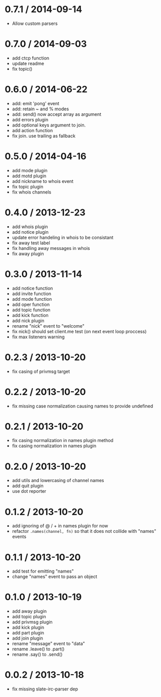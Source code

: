
0.7.1 / 2014-09-14
==================

  * Allow custom parsers

0.7.0 / 2014-09-03
==================

  * add ctcp function
  * update readme
  * fix topic()

0.6.0 / 2014-06-22
==================

 * add: emit 'pong' event
 * add: retain ~ and % modes
 * add: send() now accept array as argument
 * add errors plugin
 * add optional keys argument to join.
 * add action function
 * fix join. use trailing as fallback

0.5.0 / 2014-04-16
==================

 * add mode plugin
 * add motd plugin
 * add nickname to whois event
 * fix topic plugin
 * fix whois channels

0.4.0 / 2013-12-23
==================

 * add whois plugin
 * add notice plugin
 * update error handeling in whois to be consistant
 * fix away test label
 * fix handling away messages in whois
 * fix away plugin

0.3.0 / 2013-11-14
==================

 * add notice function
 * add invite function
 * add mode function
 * add oper function
 * add topic function
 * add kick function
 * add nick plugin
 * rename "nick" event to "welcome"
 * fix nick() should set client.me test (on next event loop proccess)
 * fix max listeners warning

0.2.3 / 2013-10-20
==================

 * fix casing of privmsg target

0.2.2 / 2013-10-20
==================

 * fix missing case normalization causing names to provide undefined

0.2.1 / 2013-10-20
==================

 * fix casing normalization in names plugin method
 * fix casing normalization in names plugin

0.2.0 / 2013-10-20
==================

 * add utils and lowercasing of channel names
 * add quit plugin
 * use dot reporter

0.1.2 / 2013-10-20
==================

 * add ignoring of @ / + in names plugin for now
 * refactor `.names(channel, fn)` so that it does not collide with "names" events

0.1.1 / 2013-10-20
==================

 * add test for emitting "names"
 * change "names" event to pass an object

0.1.0 / 2013-10-19
==================

 * add away plugin
 * add topic plugin
 * add privmsg plugin
 * add kick plugin
 * add part plugin
 * add join plugin
 * rename "message" event to "data"
 * rename .leave() to .part()
 * rename .say() to .send()

0.0.2 / 2013-10-18
==================

 * fix missing slate-irc-parser dep
